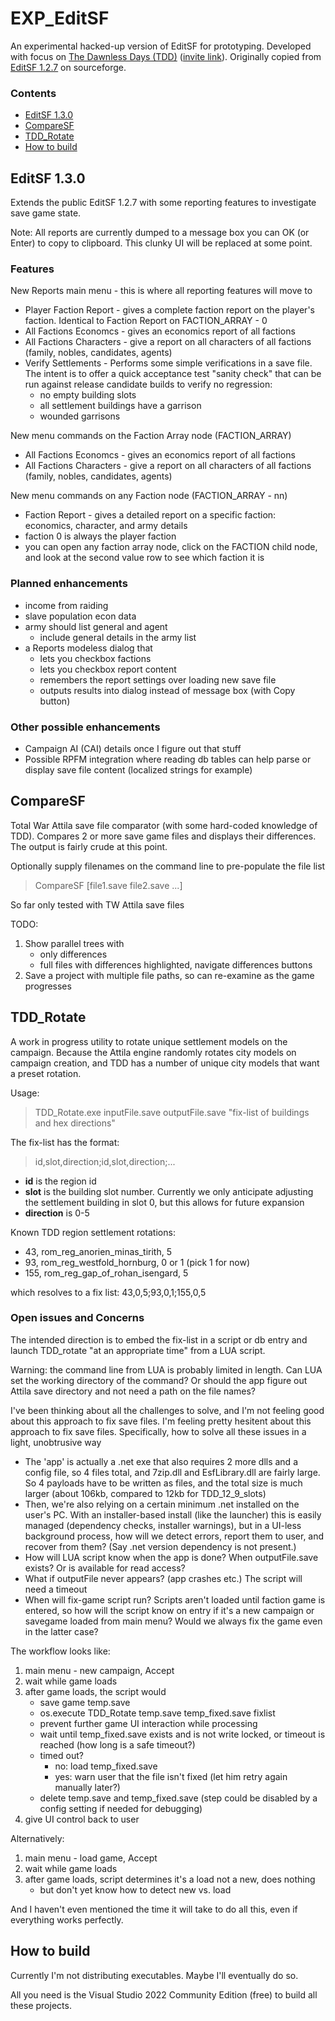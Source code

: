 # EXP_EditSF
An experimental hacked-up version of EditSF for prototyping.
Developed with focus on [The Dawnless Days (TDD)](https://discord.com/channels/328911806372511744/811928236752896020) ([invite link](https://discord.gg/tdd)).
Originally copied from [EditSF 1.2.7](https://sourceforge.net/p/packfilemanager/code/HEAD/tree/trunk/) on sourceforge.

### Contents
- [EditSF 1.3.0](#EditSF-1.3.0)
- [CompareSF](#CompareSF)
- [TDD_Rotate](#TDD_Rotate)
- [How to build](#How-to-build)

## EditSF 1.3.0
Extends the public EditSF 1.2.7 with some reporting features to investigate save game state.

Note: All reports are currently dumped to a message box you can OK (or Enter) to copy to clipboard.
This clunky UI will be replaced at some point.

### Features
New Reports main menu - this is where all reporting features will move to
- Player Faction Report - gives a complete faction report on the player's faction.  Identical to Faction Report on FACTION_ARRAY - 0
- All Factions Economcs - gives an economics report of all factions
- All Factions Characters - give a report on all characters of all factions (family, nobles, candidates, agents)
- Verify Settlements - Performs some simple verifications in a save file.  The intent is to offer a quick acceptance test "sanity check" that can be run against release candidate builds to verify no regression:
  - no empty building slots
  - all settlement buildings have a garrison
  - wounded garrisons

New menu commands on the Faction Array node (FACTION_ARRAY)
- All Factions Economcs - gives an economics report of all factions
- All Factions Characters - give a report on all characters of all factions (family, nobles, candidates, agents)

New menu commands on any Faction node (FACTION_ARRAY - nn)
- Faction Report - gives a detailed report on a specific faction: economics, character, and army details
 - faction 0 is always the player faction
 - you can open any faction array node, click on the FACTION child node, and look at the second value row to see which faction it is

### Planned enhancements
- income from raiding
- slave population econ data
- army should list general and agent
	- include general details in the army list
- a Reports modeless dialog that
	- lets you checkbox factions
	- lets you checkbox report content
	- remembers the report settings over loading new save file
	- outputs results into dialog instead of message box (with Copy button)

### Other possible enhancements
- Campaign AI (CAI) details once I figure out that stuff
- Possible RPFM integration where reading db tables can help parse or display save file content (localized strings for example)

## CompareSF
Total War Attila save file comparator (with some hard-coded knowledge of TDD).
Compares 2 or more save game files and displays their differences.
The output is fairly crude at this point.

Optionally supply filenames on the command line to pre-populate the file list

>    CompareSF  [file1.save  file2.save  ...]

So far only tested with TW Attila save files

TODO:
1. Show parallel trees with
	- only differences
	- full files with differences highlighted, navigate differences buttons
2. Save a project with multiple file paths, so can re-examine as the game progresses

## TDD_Rotate
A work in progress utility to rotate unique settlement models on the campaign.
Because the Attila engine randomly rotates city models on campaign creation, and TDD has a number of unique city models that want a preset rotation.

Usage:

>	TDD_Rotate.exe inputFile.save  outputFile.save  "fix-list of buildings and hex directions"

The fix-list has the format:

>	id,slot,direction;id,slot,direction;...

- **id** is the region id
- **slot** is the building slot number.  Currently we only anticipate adjusting the settlement building in slot 0, but this allows for future expansion
- **direction** is 0-5

Known TDD region settlement rotations:
- 43, rom_reg_anorien_minas_tirith, 5
- 93, rom_reg_westfold_hornburg, 0 or 1 (pick 1 for now)
- 155, rom_reg_gap_of_rohan_isengard, 5

which resolves to a fix list: 43,0,5;93,0,1;155,0,5

### Open issues and Concerns
The intended direction is to embed the fix-list in a script or db entry and launch TDD_rotate "at an appropriate time" from a LUA script.

Warning: the command line from LUA is probably limited in length.
Can LUA set the working directory of the command?
Or should the app figure out Attila save directory and not need a path on the file names?

I've been thinking about all the challenges to solve, and I'm not feeling good about this approach to fix save files.
I'm feeling pretty hesitent about this approach to fix save files.
Specifically, how to solve all these issues in a light, unobtrusive way
- The 'app' is actually a .net exe that also requires 2 more dlls and a config file, so 4 files total, and 7zip.dll and EsfLibrary.dll are fairly large.  So 4 payloads have to be written as files, and the total size is much larger (about 106kb, compared to 12kb for TDD_12_9_slots)
- Then, we're also relying on a certain minimum .net installed on the user's PC.  With an installer-based install (like the launcher) this is easily managed (dependency checks, installer warnings), but in a UI-less background process, how will we detect errors, report them to user, and recover from them?  (Say .net version dependency is not present.)
- How will LUA script know when the app is done?  When outputFile.save exists?  Or is available for read access?
- What if outputFile never appears?  (app crashes etc.)  The script will need a timeout
- When will fix-game script run?  Scripts aren't loaded until faction game is entered, so how will the script know on entry if it's a new campaign or savegame loaded from main menu?  Would we always fix the game even in the latter case?

The workflow looks like:
1. main menu - new campaign, Accept
2. wait while game loads
3. after game loads, the script would
	- save game temp.save
	- os.execute TDD_Rotate temp.save temp_fixed.save fixlist
	- prevent further game UI interaction while processing
	- wait until temp_fixed.save exists and is not write locked, or timeout is reached (how long is a safe timeout?)
	- timed out?
      - no: load temp_fixed.save
      - yes: warn user that the file isn't fixed (let him retry again manually later?)
	- delete temp.save and temp_fixed.save (step could be disabled by a config setting if needed for debugging)
4. give UI control back to user

Alternatively:
1. main menu - load game, Accept
2. wait while game loads
3. after game loads, script determines it's a load not a new, does nothing
	- but don't yet know how to detect new vs. load

And I haven't even mentioned the time it will take to do all this, even if everything works perfectly.

## How to build
Currently I'm not distributing executables.  Maybe I'll eventually do so.

All you need is the Visual Studio 2022 Community Edition (free) to build all these projects.
